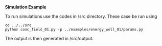 __Simulation Example__

To run simulations use the codes in /src directory.  These case be run using

```
cd ../../src
python conc_field_01.py -p ../examples/energy_well_01/params.py
```

The output is then generated in /src/output. 









